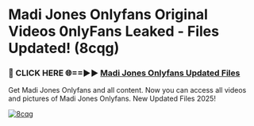 # Madi Jones Onlyfans Original Videos 0nlyFans Leaked - Files Updated! (8cqg)

<h3>🔴 CLICK HERE 🌐==►► <a href="https://tinyurl.com/3hn5wdd3" rel="nofollow">Madi Jones Onlyfans Updated Files</a></h3>

Get Madi Jones Onlyfans and all content. Now you can access all videos and pictures of Madi Jones Onlyfans. New Updated Files 2025!

[![8cqg](https://i.imgur.com/4HnBqBT.gif)](https://tinyurl.com/3hn5wdd3)

